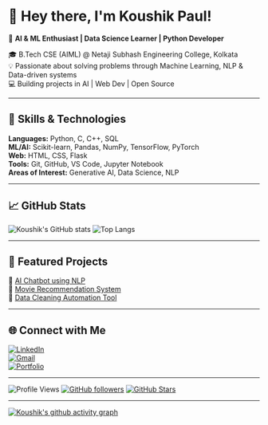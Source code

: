# 👋 Hey there, I'm Koushik Paul!  

🚀 **AI & ML Enthusiast | Data Science Learner | Python Developer**  

🎓 B.Tech CSE (AIML) @ Netaji Subhash Engineering College, Kolkata  
💡 Passionate about solving problems through Machine Learning, NLP & Data-driven systems  
💻 Building projects in AI | Web Dev | Open Source  

---

## 🧠 Skills & Technologies
**Languages:** Python, C, C++, SQL  
**ML/AI:** Scikit-learn, Pandas, NumPy, TensorFlow, PyTorch  
**Web:** HTML, CSS, Flask  
**Tools:** Git, GitHub, VS Code, Jupyter Notebook  
**Areas of Interest:** Generative AI, Data Science, NLP  

---

## 📈 GitHub Stats
![Koushik's GitHub stats](https://github-readme-stats.vercel.app/api?username=YOUR_USERNAME&show_icons=true&theme=tokyonight)
![Top Langs](https://github-readme-stats.vercel.app/api/top-langs/?username=YOUR_USERNAME&layout=compact&theme=tokyonight)

---

## 🧩 Featured Projects
🔹 [AI Chatbot using NLP](https://github.com/YOUR_USERNAME/AI-Chatbot)  
🔹 [Movie Recommendation System](https://github.com/YOUR_USERNAME/Movie-Recommender)  
🔹 [Data Cleaning Automation Tool](https://github.com/YOUR_USERNAME/Data-Cleaning)

---

## 🌐 Connect with Me
[![LinkedIn](https://img.shields.io/badge/LinkedIn-KoushikPaul-blue)](https://www.linkedin.com/in/YOUR_LINK/)  
[![Gmail](https://img.shields.io/badge/Email-koushikpaul47@gmail.com-red)](mailto:koushikpaul47@gmail.com)  
[![Portfolio](https://img.shields.io/badge/Portfolio-Visit%20Now-brightgreen)](https://YOUR_PORTFOLIO_LINK)

---

![Profile Views](https://komarev.com/ghpvc/?username=YOUR_USERNAME&color=blue)
[![GitHub followers](https://img.shields.io/github/followers/YOUR_USERNAME?label=Follow&style=social)](https://github.com/YOUR_USERNAME)
[![GitHub Stars](https://img.shields.io/github/stars/YOUR_USERNAME?style=social)](https://github.com/YOUR_USERNAME)

---

[![Koushik's github activity graph](https://github-readme-activity-graph.vercel.app/graph?username=YOUR_USERNAME&theme=tokyo-night)](https://github.com/ashutosh00710/github-readme-activity-graph)
